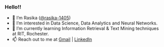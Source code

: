 ### Hello!!

- 👋 I’m Rasika (<a href="https://github.com/rasika-1405">@rasika-1405</a>)
- 👀 I’m interested in Data Science, Data Analytics and Neural Networks.
- 🌱 I’m currently learning Information Retrieval & Text Mining techniques at RIT, Rochester.
- 📫 Reach out to me at <a href="mailto:rasika.sasturkar14@gmail.com">Gmail</a> | <a href="https://www.linkedin.com/in/rasika-sasturkar">LinkedIn</a>

<!-- - 💞️ I’m looking to collaborate on ... -->


<!---
rasika-1405/rasika-1405 is a ✨ special ✨ repository because its `README.md` (this file) appears on your GitHub profile.
You can click the Preview link to take a look at your changes.
--->
